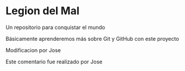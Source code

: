 # Legion del Mal
Un repositorio para conquistar el mundo

Básicamente aprenderemos más sobre Git y GitHub con este proyecto

Modificacion por Jose

Este comentario fue realizado por Jose

